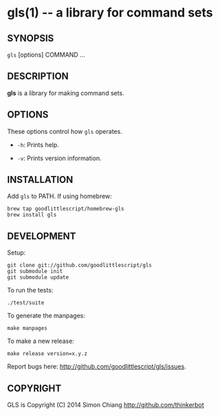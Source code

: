 gls(1) -- a library for command sets
=============================================

## SYNOPSIS

`gls` [options] COMMAND ...

## DESCRIPTION

**gls** is a library for making command sets.

## OPTIONS

These options control how `gls` operates.

* `-h`:
  Prints help.

* `-v`:
  Prints version information.

## INSTALLATION

Add `gls` to PATH. If using homebrew:

    brew tap goodlittlescript/homebrew-gls
    brew install gls

## DEVELOPMENT

Setup:

    git clone git://github.com/goodlittlescript/gls
    git submodule init
    git submodule update

To run the tests:

    ./test/suite

To generate the manpages:

    make manpages

To make a new release:

    make release version=x.y.z

Report bugs here: http://github.com/goodlittlescript/gls/issues.

## COPYRIGHT

GLS is Copyright (C) 2014 Simon Chiang <http://github.com/thinkerbot>
